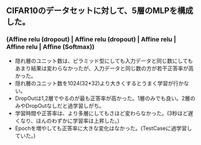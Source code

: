 ## CIFAR10のデータセットに対して、5層のMLPを構成した。
### (Affine relu (dropout) | Affine relu (dropout) | Affine relu | Affine relu | Affine (Softmax))
- 隠れ層のユニット数は、ピラミッド型にしても入力データと同じ数にしてもあまり結果は変わらなかったが、入力データと同じ数の方が若干正答率が高かった。
- 隠れ層のユニット数を1024(32*32)より大きくするとうまく学習が行かない。
- DropOutは1,2層でやるのが最も正答率が高かった。1層のみでも良い。2層のみやDropOutなしだと過学習しがち。
- 学習時間や正答率は、より多層にしてもさほど変わらなかった。(3秒ほど遅くなり、ほんのわずかに学習率は上昇した。)
- Epochを増やしても正答率に大きな変化はなかった。(TestCaseに過学習していた。)
